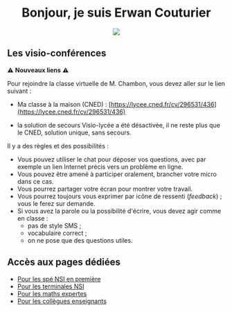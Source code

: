 <h1 align="center">Bonjour, je suis Erwan Couturier</h1>

<p align="center">
<a href="https://github.com/DenverCoder1/readme-typing-svg"><img src="https://readme-typing-svg.herokuapp.com?size=20&duration=4500&center=true&lines=%C3%89tudiant+MMI+%C3%A0+l'IUT+de+Troyes;D%C3%A9veloppeur+Full+Stack+junior;Militaire+du+rang;Secr%C3%A9taire+chez+CAMPUS3;Auto-entrepreneur"></a>
</p>



## Les visio-conférences

⚠️ **Nouveaux liens** ⚠️

Pour rejoindre la classe virtuelle de M. Chambon, vous devez aller sur le lien suivant :

- Ma classe à la maison (CNED) : [https://lycee.cned.fr/cv/296531/436](https://lycee.cned.fr/cv/296531/436)

- la solution de secours Visio-lycée a été désactivée, il ne reste plus que le CNED, solution unique, sans secours.

Il y a des règles et des possibilités :
+ Vous pouvez utiliser le chat pour déposer vos questions, avec par exemple un lien Internet précis vers un problème en ligne.
+ Vous pouvez être amené à participer oralement, brancher votre micro dans ce cas.
+ Vous pourrez partager votre écran pour montrer votre travail.
+ Vous pourrez toujours vous exprimer par icône de ressenti (*feedback*) ; vous le ferez sur demande.
+ Si vous avez la parole ou la possibilité d'écrire, vous devez agir comme en classe :
    + pas de style SMS ;
    + vocabulaire correct ;
    + on ne pose que des questions utiles.


## Accès aux pages dédiées
* [Pour les spé NSI en première](NSI/nsi-accueil.md)
* [Pour les terminales NSI](Term_NSI/accueil.md)
* [Pour les maths expertes](https://franckchambon.github.io/matex/)
* [Pour les collègues enseignants](Collègues/accueil.md)


